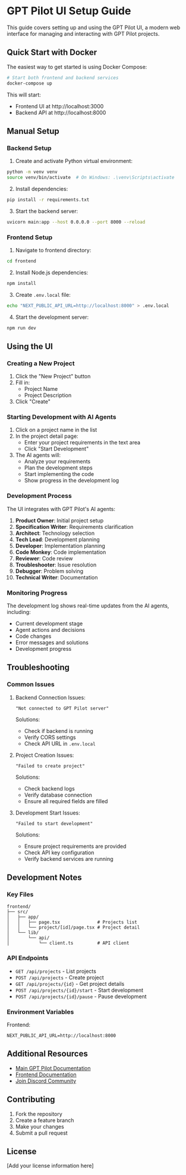 # GPT Pilot UI Setup Guide

This guide covers setting up and using the GPT Pilot UI, a modern web interface for managing and interacting with GPT Pilot projects.

## Quick Start with Docker

The easiest way to get started is using Docker Compose:

```bash
# Start both frontend and backend services
docker-compose up
```

This will start:
- Frontend UI at http://localhost:3000
- Backend API at http://localhost:8000

## Manual Setup

### Backend Setup

1. Create and activate Python virtual environment:
```bash
python -m venv venv
source venv/bin/activate  # On Windows: .\venv\Scripts\activate
```

2. Install dependencies:
```bash
pip install -r requirements.txt
```

3. Start the backend server:
```bash
uvicorn main:app --host 0.0.0.0 --port 8000 --reload
```

### Frontend Setup

1. Navigate to frontend directory:
```bash
cd frontend
```

2. Install Node.js dependencies:
```bash
npm install
```

3. Create `.env.local` file:
```bash
echo "NEXT_PUBLIC_API_URL=http://localhost:8000" > .env.local
```

4. Start the development server:
```bash
npm run dev
```

## Using the UI

### Creating a New Project

1. Click the "New Project" button
2. Fill in:
   - Project Name
   - Project Description
3. Click "Create"

### Starting Development with AI Agents

1. Click on a project name in the list
2. In the project detail page:
   - Enter your project requirements in the text area
   - Click "Start Development"
3. The AI agents will:
   - Analyze your requirements
   - Plan the development steps
   - Start implementing the code
   - Show progress in the development log

### Development Process

The UI integrates with GPT Pilot's AI agents:

1. **Product Owner**: Initial project setup
2. **Specification Writer**: Requirements clarification
3. **Architect**: Technology selection
4. **Tech Lead**: Development planning
5. **Developer**: Implementation planning
6. **Code Monkey**: Code implementation
7. **Reviewer**: Code review
8. **Troubleshooter**: Issue resolution
9. **Debugger**: Problem solving
10. **Technical Writer**: Documentation

### Monitoring Progress

The development log shows real-time updates from the AI agents, including:
- Current development stage
- Agent actions and decisions
- Code changes
- Error messages and solutions
- Development progress

## Troubleshooting

### Common Issues

1. Backend Connection Issues:
   ```
   "Not connected to GPT Pilot server"
   ```
   Solutions:
   - Check if backend is running
   - Verify CORS settings
   - Check API URL in `.env.local`

2. Project Creation Issues:
   ```
   "Failed to create project"
   ```
   Solutions:
   - Check backend logs
   - Verify database connection
   - Ensure all required fields are filled

3. Development Start Issues:
   ```
   "Failed to start development"
   ```
   Solutions:
   - Ensure project requirements are provided
   - Check API key configuration
   - Verify backend services are running

## Development Notes

### Key Files

```
frontend/
├── src/
│   ├── app/
│   │   ├── page.tsx              # Projects list
│   │   └── project/[id]/page.tsx # Project detail
│   └── lib/
│       └── api/
│           └── client.ts         # API client
```

### API Endpoints

- `GET /api/projects` - List projects
- `POST /api/projects` - Create project
- `GET /api/projects/{id}` - Get project details
- `POST /api/projects/{id}/start` - Start development
- `POST /api/projects/{id}/pause` - Pause development

### Environment Variables

Frontend:
```
NEXT_PUBLIC_API_URL=http://localhost:8000
```

## Additional Resources

- [Main GPT Pilot Documentation](./README.md)
- [Frontend Documentation](./frontend/README.md)
- [Join Discord Community](https://discord.gg/HaqXugmxr9)

## Contributing

1. Fork the repository
2. Create a feature branch
3. Make your changes
4. Submit a pull request

## License

[Add your license information here] 